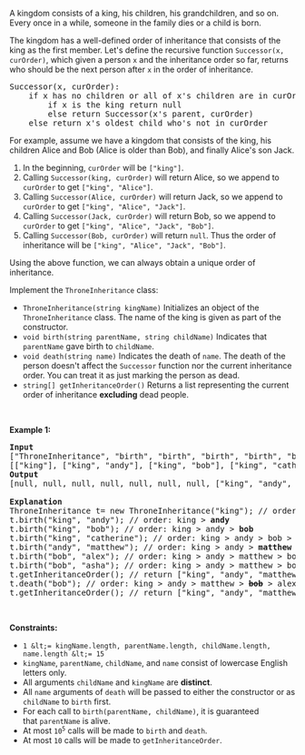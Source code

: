 A kingdom consists of a king, his children, his grandchildren, and so on. Every once in a while, someone in the family dies or a child is born.

The kingdom has a well-defined order of inheritance that consists of the king as the first member. Let's define the recursive function `` Successor(x, curOrder) ``, which given a person `` x `` and the inheritance order so far, returns who should be the next person after `` x `` in the order of inheritance.

<pre>
Successor(x, curOrder):
    if x has no children or all of x's children are in curOrder:
        if x is the king return null
        else return Successor(x's parent, curOrder)
    else return x's oldest child who's not in curOrder
</pre>

For example, assume we have a kingdom that consists of the king, his children Alice and Bob (Alice is older than Bob), and finally Alice's son Jack.

1.   In the beginning, `` curOrder `` will be `` ["king"] ``.
2.   Calling `` Successor(king, curOrder) `` will return Alice, so we append to `` curOrder `` to get `` ["king", "Alice"] ``.
3.   Calling `` Successor(Alice, curOrder) `` will return Jack, so we append to `` curOrder `` to get `` ["king", "Alice", "Jack"] ``.
4.   Calling `` Successor(Jack, curOrder) `` will return Bob, so we append to `` curOrder `` to get `` ["king", "Alice", "Jack", "Bob"] ``.
5.   Calling `` Successor(Bob, curOrder) `` will return `` null ``. Thus the order of inheritance will be `` ["king", "Alice", "Jack", "Bob"] ``.

Using the above function, we can always obtain a unique order of inheritance.

Implement the `` ThroneInheritance `` class:

*   `` ThroneInheritance(string kingName) `` Initializes an object of the `` ThroneInheritance `` class. The name of the king is given as part of the constructor.
*   `` void birth(string parentName, string childName) `` Indicates that `` parentName `` gave birth to `` childName ``.
*   `` void death(string name) `` Indicates the death of `` name ``. The death of the person doesn't affect the `` Successor `` function nor the current inheritance order. You can treat it as just marking the person as dead.
*   `` string[] getInheritanceOrder() `` Returns a list representing the current order of inheritance __excluding__ dead people.

&nbsp;

__Example 1:__

<pre>
<strong>Input</strong>
["ThroneInheritance", "birth", "birth", "birth", "birth", "birth", "birth", "getInheritanceOrder", "death", "getInheritanceOrder"]
[["king"], ["king", "andy"], ["king", "bob"], ["king", "catherine"], ["andy", "matthew"], ["bob", "alex"], ["bob", "asha"], [null], ["bob"], [null]]
<strong>Output</strong>
[null, null, null, null, null, null, null, ["king", "andy", "matthew", "bob", "alex", "asha", "catherine"], null, ["king", "andy", "matthew", "alex", "asha", "catherine"]]

<strong>Explanation</strong>
ThroneInheritance t= new ThroneInheritance("king"); // order: <strong>king</strong>
t.birth("king", "andy"); // order: king &gt; <strong>andy</strong>
t.birth("king", "bob"); // order: king &gt; andy &gt; <strong>bob</strong>
t.birth("king", "catherine"); // order: king &gt; andy &gt; bob &gt; <strong>catherine</strong>
t.birth("andy", "matthew"); // order: king &gt; andy &gt; <strong>matthew</strong> &gt; bob &gt; catherine
t.birth("bob", "alex"); // order: king &gt; andy &gt; matthew &gt; bob &gt; <strong>alex</strong> &gt; catherine
t.birth("bob", "asha"); // order: king &gt; andy &gt; matthew &gt; bob &gt; alex &gt; <strong>asha</strong> &gt; catherine
t.getInheritanceOrder(); // return ["king", "andy", "matthew", "bob", "alex", "asha", "catherine"]
t.death("bob"); // order: king &gt; andy &gt; matthew &gt; <strong><s>bob</s></strong> &gt; alex &gt; asha &gt; catherine
t.getInheritanceOrder(); // return ["king", "andy", "matthew", "alex", "asha", "catherine"]
</pre>

&nbsp;

__Constraints:__

*   `` 1 &lt;= kingName.length, parentName.length, childName.length, name.length &lt;= 15 ``
*   `` kingName ``, `` parentName ``, `` childName ``, and `` name `` consist of lowercase English letters only.
*   All arguments `` childName `` and `` kingName `` are __distinct__.
*   All `` name `` arguments of `` death `` will be passed to either the constructor or as `` childName `` to `` birth `` first.
*   For each call to&nbsp;`` birth(parentName, childName) ``, it is guaranteed that&nbsp;`` parentName `` is alive.
*   At most <code>10<sup>5</sup></code> calls will be made to `` birth `` and `` death ``.
*   At most `` 10 `` calls will be made to `` getInheritanceOrder ``.